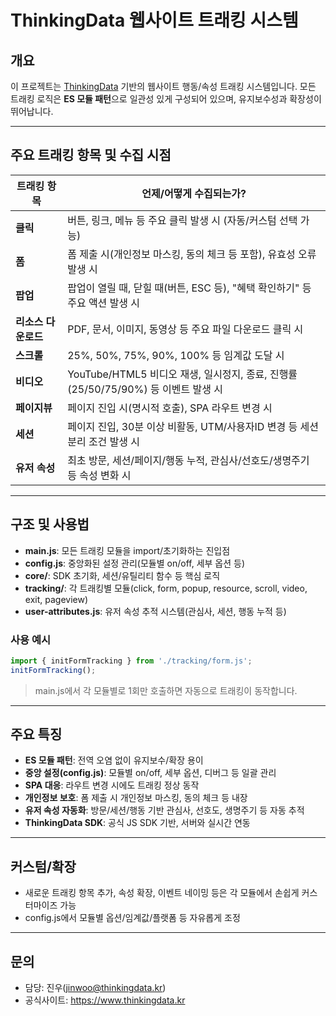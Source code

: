 # ThinkingData 웹사이트 트래킹 시스템

## 개요
이 프로젝트는 [ThinkingData](https://www.thinkingdata.kr) 기반의 웹사이트 행동/속성 트래킹 시스템입니다. 모든 트래킹 로직은 **ES 모듈 패턴**으로 일관성 있게 구성되어 있으며, 유지보수성과 확장성이 뛰어납니다.

---

## 주요 트래킹 항목 및 수집 시점

| 트래킹 항목      | 언제/어떻게 수집되는가?                                                                 |
|------------------|--------------------------------------------------------------------------------------|
| **클릭**         | 버튼, 링크, 메뉴 등 주요 클릭 발생 시 (자동/커스텀 선택 가능)                          |
| **폼**           | 폼 제출 시(개인정보 마스킹, 동의 체크 등 포함), 유효성 오류 발생 시                    |
| **팝업**         | 팝업이 열릴 때, 닫힐 때(버튼, ESC 등), "혜택 확인하기" 등 주요 액션 발생 시           |
| **리소스 다운로드** | PDF, 문서, 이미지, 동영상 등 주요 파일 다운로드 클릭 시                              |
| **스크롤**       | 25%, 50%, 75%, 90%, 100% 등 임계값 도달 시                                             |
| **비디오**       | YouTube/HTML5 비디오 재생, 일시정지, 종료, 진행률(25/50/75/90%) 등 이벤트 발생 시      |
| **페이지뷰**     | 페이지 진입 시(명시적 호출), SPA 라우트 변경 시                                        |
| **세션**         | 페이지 진입, 30분 이상 비활동, UTM/사용자ID 변경 등 세션 분리 조건 발생 시             |
| **유저 속성**    | 최초 방문, 세션/페이지/행동 누적, 관심사/선호도/생명주기 등 속성 변화 시              |

---

## 구조 및 사용법

- **main.js**: 모든 트래킹 모듈을 import/초기화하는 진입점
- **config.js**: 중앙화된 설정 관리(모듈별 on/off, 세부 옵션 등)
- **core/**: SDK 초기화, 세션/유틸리티 함수 등 핵심 로직
- **tracking/**: 각 트래킹별 모듈(click, form, popup, resource, scroll, video, exit, pageview)
- **user-attributes.js**: 유저 속성 추적 시스템(관심사, 세션, 행동 누적 등)

### 사용 예시
```js
import { initFormTracking } from './tracking/form.js';
initFormTracking();
```
> main.js에서 각 모듈별로 1회만 호출하면 자동으로 트래킹이 동작합니다.

---

## 주요 특징
- **ES 모듈 패턴**: 전역 오염 없이 유지보수/확장 용이
- **중앙 설정(config.js)**: 모듈별 on/off, 세부 옵션, 디버그 등 일괄 관리
- **SPA 대응**: 라우트 변경 시에도 트래킹 정상 동작
- **개인정보 보호**: 폼 제출 시 개인정보 마스킹, 동의 체크 등 내장
- **유저 속성 자동화**: 방문/세션/행동 기반 관심사, 선호도, 생명주기 등 자동 추적
- **ThinkingData SDK**: 공식 JS SDK 기반, 서버와 실시간 연동

---

## 커스텀/확장
- 새로운 트래킹 항목 추가, 속성 확장, 이벤트 네이밍 등은 각 모듈에서 손쉽게 커스터마이즈 가능
- config.js에서 모듈별 옵션/임계값/플랫폼 등 자유롭게 조정

---

## 문의
- 담당: 진우(jinwoo@thinkingdata.kr)
- 공식사이트: https://www.thinkingdata.kr 